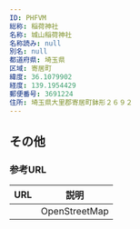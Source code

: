 ```yaml
---
ID: PHFVM
総称: 稲荷神社
名称: 城山稲荷神社
名称読み: null
別名: null
都道府県: 埼玉県
区域: 寄居町
緯度: 36.1079902
経度: 139.1954429
郵便番号: 3691224
住所: 埼玉県大里郡寄居町鉢形２６９２
---
```


## その他

### 参考URL

| URL | 説明          |
| --- | ------------- |
|     | OpenStreetMap |
